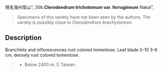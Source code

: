 锈毛海州常山",
30b.**Clerodendrum trichotomum var. ferrugineum** Nakai",

> Specimens of this variety have not been seen by the authors. The variety is possibly close to *Clerodendrum brachystemon*.

## Description
Branchlets and inflorescences rust colored tomentose. Leaf blade 5-10  3-6 cm, densely rust colored tomentose.

> * Below 2400 m. S Taiwan.
